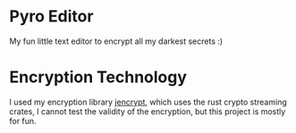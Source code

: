 # Pyro Editor


My fun little text editor to encrypt all my darkest secrets :)

# Encryption Technology
I used my encryption library [jencrypt](https://github.com/jessebadry/jencrypt), which uses the rust crypto streaming crates, I cannot test the validity of the encryption, but this project is mostly
for fun. 